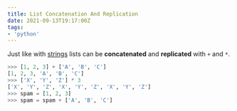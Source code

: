 ```yaml
---
title: List Concatenation And Replication
date: 2021-09-13T19:17:00Z
tags:
- 'python'
---
```


Just like with [strings](20210910201646-string-concatenation-and-replication.md)
lists can be **concatenated** and **replicated** with `+` and `*`.

```python
>>> [1, 2, 3] + ['A', 'B', 'C']
[1, 2, 3, 'A', 'B', 'C']
>>> ['X', 'Y', 'Z'] * 3
['X', 'Y', 'Z', 'X', 'Y', 'Z', 'X', 'Y', 'Z']
>>> spam = [1, 2, 3]
>>> spam = spam + ['A', 'B', 'C']
```
